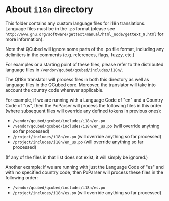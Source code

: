 # About `i18n` directory

This folder contains any custom language files for i18n translations.  Language
files must be in the `.po` format (please see
    `http://www.gnu.org/software/gettext/manual/html_node/gettext_9.html`
for more information).

Note that QCubed will ignore some parts of the .po file format, including any
delimiters in the comments (e.g. references, flags, fuzzy, etc.)

For examples or a starting point of these files, please refer to the distributed
language files in `/vendor/qcubed/qcubed/includes/i18n/`.

The QI18n translator will process files in both this directory as well as 
language files in the QCubed core.  Moreover, the translator will take into
account the country code wherever applicable.

For example, if we are running with a Language Code of "en" and a Country Code
of "us", then the PoParser will process the following files in this order (where
subsequent files will override any defined tokens in previous ones):
* `/vendor/qcubed/qcubed/includes/i18n/en.po`
* `/vendor/qcubed/qcubed/includes/i18n/en_us.po` (will override anything so far processed)
* `/project/includes/i18n/en.po` (will override anything so far processed)
* `/project/includes/i18n/en_us.po` (will override anything so far processed)

(If any of the files in that list does not exist, it will simply be ignored.)

Another example: if we are running with just the Language Code of "es" and with
no specified country code, then PoParser will process these files in the
following order:
* `/vendor/qcubed/qcubed/includes/i18n/es.po`
* `/project/includes/i18n/es.po` (will override anything so far processed)
